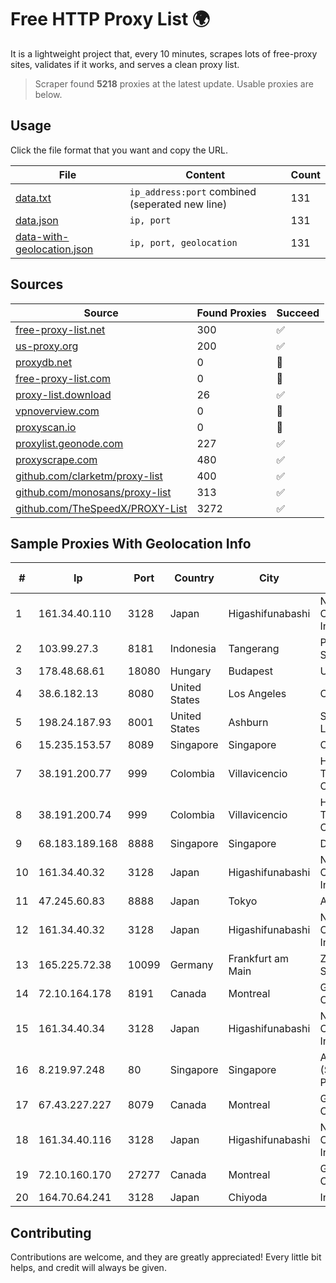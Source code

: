 
# Free HTTP Proxy List 🌍

It is a lightweight project that, every 10 minutes, scrapes lots of free-proxy sites, validates if it works, and serves a clean proxy list.


> Scraper found **5218** proxies at the latest update. Usable proxies are below.

## Usage

Click the file format that you want and copy the URL.


|File|Content|Count|
|----|-------|-----|
|[data.txt](https://raw.githubusercontent.com/themiralay/Proxy-List-World/master/data.txt)|`ip_address:port` combined (seperated new line)|131|
|[data.json](https://raw.githubusercontent.com/themiralay/Proxy-List-World/master/data.json)|`ip, port`|131|
|[data-with-geolocation.json](https://raw.githubusercontent.com/themiralay/Proxy-List-World/master/data-with-geolocation.json)|`ip, port, geolocation`|131|

## Sources

|Source|Found Proxies|Succeed|
|------|-------------|-------|
|[free-proxy-list.net](https://free-proxy-list.net)|300|✅|
|[us-proxy.org](https://www.us-proxy.org)|200|✅|
|[proxydb.net](http://proxydb.net)|0|🚫|
|[free-proxy-list.com](https://free-proxy-list.com/?page=&port=&type%5B%5D=http&type%5B%5D=https&up_time=0&search=Search)|0|🚫|
|[proxy-list.download](https://www.proxy-list.download/HTTP)|26|✅|
|[vpnoverview.com](https://vpnoverview.com/privacy/anonymous-browsing/free-proxy-servers)|0|🚫|
|[proxyscan.io](https://www.proxyscan.io)|0|🚫|
|[proxylist.geonode.com](https://proxylist.geonode.com/api/proxy-list?limit=300&page=1&sort_by=lastChecked&sort_type=desc&protocols=http,https)|227|✅|
|[proxyscrape.com](https://api.proxyscrape.com/v2/?request=displayproxies&protocol=http&timeout=10000&country=all&ssl=all&anonymity=all)|480|✅|
|[github.com/clarketm/proxy-list](https://raw.githubusercontent.com/clarketm/proxy-list/master/proxy-list-raw.txt)|400|✅|
|[github.com/monosans/proxy-list](https://raw.githubusercontent.com/monosans/proxy-list/main/proxies/http.txt)|313|✅|
|[github.com/TheSpeedX/PROXY-List](https://raw.githubusercontent.com/TheSpeedX/PROXY-List/master/http.txt)|3272|✅|


## Sample Proxies With Geolocation Info

|#|Ip|Port|Country|City|Internet Service Provider|
|-|--|----|-------|----|-------------------------|
|1|161.34.40.110|3128|Japan|Higashifunabashi|NTT PC Communications, Inc.|
|2|103.99.27.3|8181|Indonesia|Tangerang|PT Lintas Network Solusi|
|3|178.48.68.61|18080|Hungary|Budapest|UPC|
|4|38.6.182.13|8080|United States|Los Angeles|Cnservers LLC|
|5|198.24.187.93|8001|United States|Ashburn|Secured Servers LLC|
|6|15.235.153.57|8089|Singapore|Singapore|OVH Hosting|
|7|38.191.200.77|999|Colombia|Villavicencio|Hola Telecomunicacines Colombia S.A.S|
|8|38.191.200.74|999|Colombia|Villavicencio|Hola Telecomunicacines Colombia S.A.S|
|9|68.183.189.168|8888|Singapore|Singapore|DigitalOcean, LLC|
|10|161.34.40.32|3128|Japan|Higashifunabashi|NTT PC Communications, Inc.|
|11|47.245.60.83|8888|Japan|Tokyo|Alibaba Cloud LLC|
|12|161.34.40.32|3128|Japan|Higashifunabashi|NTT PC Communications, Inc.|
|13|165.225.72.38|10099|Germany|Frankfurt am Main|Zscaler Switzerland GmbH|
|14|72.10.164.178|8191|Canada|Montreal|GloboTech Communications|
|15|161.34.40.34|3128|Japan|Higashifunabashi|NTT PC Communications, Inc.|
|16|8.219.97.248|80|Singapore|Singapore|Alibaba Cloud (Singapore) Private Limited|
|17|67.43.227.227|8079|Canada|Montreal|GloboTech Communications|
|18|161.34.40.116|3128|Japan|Higashifunabashi|NTT PC Communications, Inc.|
|19|72.10.160.170|27277|Canada|Montreal|GloboTech Communications|
|20|164.70.64.241|3128|Japan|Chiyoda|InfoSphere|



## Contributing

Contributions are welcome, and they are greatly appreciated! Every
little bit helps, and credit will always be given.

